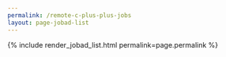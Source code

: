 ```yaml
---
permalink: /remote-c-plus-plus-jobs
layout: page-jobad-list
---
```

{% include render_jobad_list.html permalink=page.permalink %}
